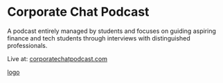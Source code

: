 # Corporate Chat Podcast
A podcast entirely managed by students and focuses on guiding aspiring finance and tech students through interviews with distinguished professionals.

Live at:
[corporatechatpodcast.com](https://corporatechatpodcast.com/)

[logo](photo/logo.jpg)
